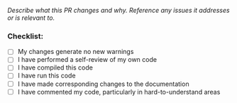 _Describe what this PR changes and why.  Reference any issues it addresses or is relevant to._

### Checklist:

- [ ] My changes generate no new warnings
- [ ] I have performed a self-review of my own code
- [ ] I have compiled this code
- [ ] I have run this code
- [ ] I have made corresponding changes to the documentation
- [ ] I have commented my code, particularly in hard-to-understand areas
